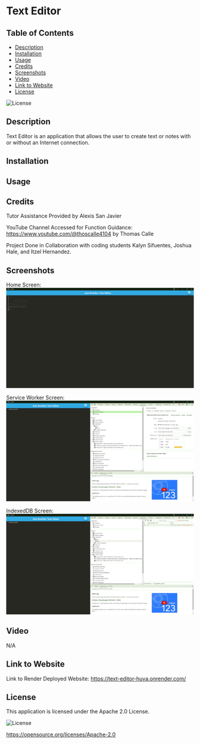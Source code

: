 # Text Editor

## Table of Contents

* [Description](#description)
* [Installation](#installation)
* [Usage](#usage)
* [Credits](#credits)
* [Screenshots](#screenshots)
* [Video](#video)
* [Link to Website](#link-to-website)
* [License](#license)

![License](https://img.shields.io/badge/License-Apache_2.0-blue.svg)

## Description

Text Editor is an application that allows the user to create text or notes with or without an Internet connection.

## Installation

## Usage

## Credits

Tutor Assistance Provided by Alexis San Javier

YouTube Channel Accessed for Function Guidance: https://www.youtube.com/@thoscalle4104 by Thomas Calle

Project Done in Collaboration with coding students Kalyn Sifuentes, Joshua Hale, and Itzel Hernandez.

## Screenshots

Home Screen:
![Alt Text](./screenshots/homepage-screen.png)

Service Worker Screen:
![Alt Text](./screenshots/service-worker-screen.png)

IndexedDB Screen:
![Alt Text](./screenshots/indexedDB-screen.png)

## Video

N/A

## Link to Website

Link to Render Deployed Website: https://text-editor-huva.onrender.com/

## License

This application is licensed under the Apache 2.0 License.

![License](https://img.shields.io/badge/License-Apache_2.0-blue.svg)

https://opensource.org/licenses/Apache-2.0